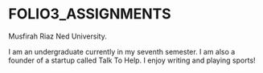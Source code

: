 # FOLIO3_ASSIGNMENTS

Musfirah Riaz
Ned University.

I am an undergraduate currently in my seventh semester. I am also a founder of a startup called Talk To Help. I enjoy writing and playing sports!